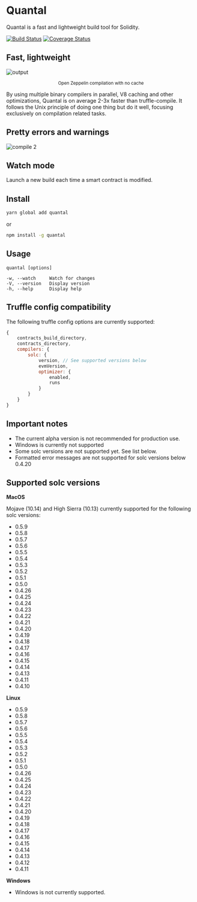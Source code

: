 # Quantal

Quantal is a fast and lightweight build tool for Solidity. 

<p align="left">
    <a href="https://travis-ci.org/macor161/quantal"><img alt="Build Status" src="https://travis-ci.org/macor161/quantal.svg?branch=development" /></a>
    <a href='https://coveralls.io/github/macor161/quantal'><img src='https://coveralls.io/repos/github/macor161/quantal/badge.svg' alt='Coverage Status' /></a>
</p>

## Fast, lightweight


![output](https://user-images.githubusercontent.com/642515/59545001-44d5df00-8ee6-11e9-8a30-1415b38f0c53.gif)
<p align="center"><sub>Open Zeppelin compilation with no cache</sub></p>

By using multiple binary compilers in parallel, V8 caching and other optimizations, Quantal is on average 2-3x faster than truffle-compile. It follows the Unix principle of doing one thing but do it well, focusing exclusively on compilation related tasks.


## Pretty errors and warnings

![compile 2](https://user-images.githubusercontent.com/642515/59149948-2d7c8a80-89ea-11e9-87b0-71d9c57ee7dc.png)



## Watch mode

Launch a new build each time a smart contract is modified. 


## Install

```bash
yarn global add quantal
```
or
```bash
npm install -g quantal
```


## Usage

```
quantal [options]

-w, --watch     Watch for changes
-V, --version   Display version
-h, --help      Display help
```

## Truffle config compatibility

The following truffle config options are currently supported:

```javascript
{
    contracts_build_directory,
    contracts_directory,
    compilers: {
        solc: {
            version, // See supported versions below
            evmVersion,
            optimizer: {
                enabled,
                runs			
            }
        }
    }
}
```

## Important notes

* The current alpha version is not recommended for production use.
* Windows is currently not supported
* Some solc versions are not supported yet. See list below.
* Formatted error messages are not supported for solc versions below 0.4.20

## Supported solc versions

**MacOS**

Mojave (10.14) and High Sierra (10.13) currently supported for the following solc versions:

- 0.5.9
- 0.5.8
- 0.5.7
- 0.5.6
- 0.5.5
- 0.5.4
- 0.5.3
- 0.5.2
- 0.5.1
- 0.5.0
- 0.4.26
- 0.4.25
- 0.4.24
- 0.4.23
- 0.4.22
- 0.4.21
- 0.4.20
- 0.4.19
- 0.4.18
- 0.4.17
- 0.4.16
- 0.4.15
- 0.4.14
- 0.4.13
- 0.4.11
- 0.4.10

**Linux**

- 0.5.9
- 0.5.8
- 0.5.7
- 0.5.6
- 0.5.5
- 0.5.4
- 0.5.3
- 0.5.2
- 0.5.1
- 0.5.0
- 0.4.26
- 0.4.25
- 0.4.24
- 0.4.23
- 0.4.22
- 0.4.21
- 0.4.20
- 0.4.19
- 0.4.18
- 0.4.17
- 0.4.16
- 0.4.15
- 0.4.14
- 0.4.13
- 0.4.12
- 0.4.11

**Windows**

- Windows is not currently supported.